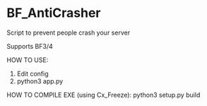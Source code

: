 # BF_AntiCrasher
Script to prevent people crash your server

Supports BF3/4

HOW TO USE:
1) Edit config
2) python3 app.py


HOW TO COMPILE EXE (using Cx_Freeze):
python3 setup.py build
